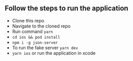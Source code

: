 
## Follow the steps to run the application

- Clone this repo
- Navigate to the cloned repo
- Run command `yarn `
- `cd ios && pod install`
- `npm i -g json-server`
- To run the fake server `yarn dev`
- `yarn ios` or run the application in xcode
